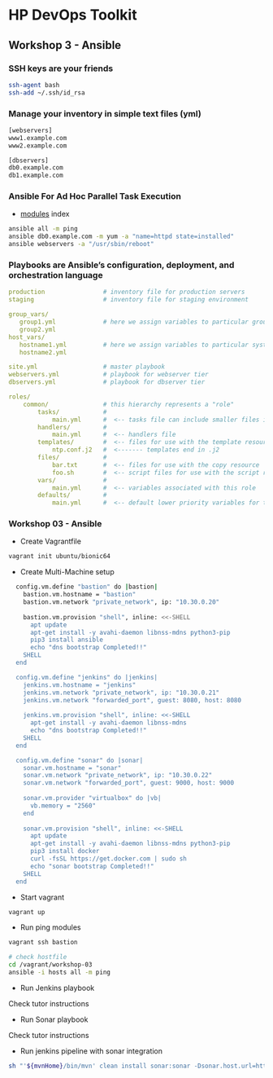 # HP DevOps Toolkit

## Workshop 3 - Ansible

### SSH keys are your friends

```sh
ssh-agent bash
ssh-add ~/.ssh/id_rsa
```

### Manage your inventory in simple text files (yml)

```sh
[webservers]
www1.example.com
www2.example.com

[dbservers]
db0.example.com
db1.example.com
```

### Ansible For Ad Hoc Parallel Task Execution

- [modules](https://docs.ansible.com/ansible/latest/modules/modules_by_category.html) index

```sh
ansible all -m ping
ansible db0.example.com -m yum -a "name=httpd state=installed"
ansible webservers -a "/usr/sbin/reboot"
```

### Playbooks are Ansible’s configuration, deployment, and orchestration language

```yml
production                # inventory file for production servers
staging                   # inventory file for staging environment

group_vars/
   group1.yml             # here we assign variables to particular groups
   group2.yml
host_vars/
   hostname1.yml          # here we assign variables to particular systems
   hostname2.yml

site.yml                  # master playbook
webservers.yml            # playbook for webserver tier
dbservers.yml             # playbook for dbserver tier

roles/
    common/               # this hierarchy represents a "role"
        tasks/            #
            main.yml      #  <-- tasks file can include smaller files if warranted
        handlers/         #
            main.yml      #  <-- handlers file
        templates/        #  <-- files for use with the template resource
            ntp.conf.j2   #  <------- templates end in .j2
        files/            #
            bar.txt       #  <-- files for use with the copy resource
            foo.sh        #  <-- script files for use with the script resource
        vars/             #
            main.yml      #  <-- variables associated with this role
        defaults/         #
            main.yml      #  <-- default lower priority variables for this role

```

### Workshop 03 - Ansible

- Create Vagrantfile

```sh
vagrant init ubuntu/bionic64
```

- Create Multi-Machine setup

```sh
  config.vm.define "bastion" do |bastion|
    bastion.vm.hostname = "bastion"
    bastion.vm.network "private_network", ip: "10.30.0.20"
    
    bastion.vm.provision "shell", inline: <<-SHELL
      apt update
      apt-get install -y avahi-daemon libnss-mdns python3-pip
      pip3 install ansible
      echo "dns bootstrap Completed!!"
    SHELL
  end

  config.vm.define "jenkins" do |jenkins|
    jenkins.vm.hostname = "jenkins"
    jenkins.vm.network "private_network", ip: "10.30.0.21"
    jenkins.vm.network "forwarded_port", guest: 8080, host: 8080
    
    jenkins.vm.provision "shell", inline: <<-SHELL
      apt-get install -y avahi-daemon libnss-mdns
      echo "dns bootstrap Completed!!"
    SHELL
  end

  config.vm.define "sonar" do |sonar|
    sonar.vm.hostname = "sonar"
    sonar.vm.network "private_network", ip: "10.30.0.22"
    sonar.vm.network "forwarded_port", guest: 9000, host: 9000
    
    sonar.vm.provider "virtualbox" do |vb|
      vb.memory = "2560"
    end
    
    sonar.vm.provision "shell", inline: <<-SHELL
      apt update
      apt-get install -y avahi-daemon libnss-mdns python3-pip
      pip3 install docker
      curl -fsSL https://get.docker.com | sudo sh
      echo "sonar bootstrap Completed!!"
    SHELL
  end
```

- Start vagrant

```sh
vagrant up
```

- Run ping modules

```sh
vagrant ssh bastion

# check hostfile
cd /vagrant/workshop-03
ansible -i hosts all -m ping
```

- Run Jenkins playbook

Check tutor instructions

- Run Sonar playbook

Check tutor instructions

- Run jenkins pipeline with sonar integration

```sh
sh "'${mvnHome}/bin/mvn' clean install sonar:sonar -Dsonar.host.url=http://sonar.local:9000 -Psonar-coverage"
```